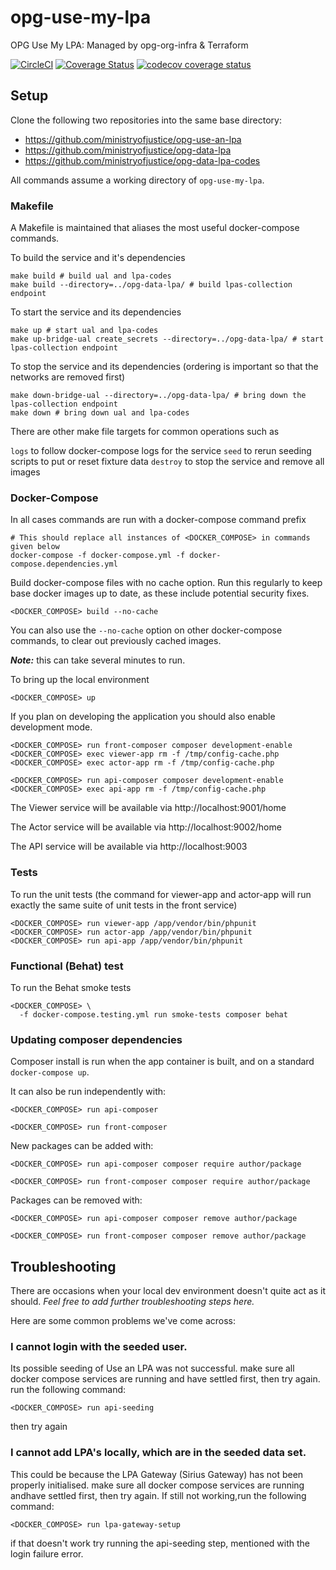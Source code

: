 # opg-use-my-lpa

OPG Use My LPA: Managed by opg-org-infra &amp; Terraform

[![CircleCI](https://circleci.com/gh/ministryofjustice/opg-use-an-lpa.svg?style=svg)](https://circleci.com/gh/ministryofjustice/opg-use-an-lpa)
[![Coverage Status](https://coveralls.io/repos/github/ministryofjustice/opg-use-an-lpa/badge.svg?branch=master)](https://coveralls.io/github/ministryofjustice/opg-use-an-lpa?branch=master)
[![codecov coverage status](https://codecov.io/gh/ministryofjustice/opg-use-an-lpa/branch/master/graph/badge.svg)](https://codecov.io/gh/ministryofjustice/opg-use-an-lpa)
## Setup

Clone the following two repositories into the same base directory:

- https://github.com/ministryofjustice/opg-use-an-lpa
- https://github.com/ministryofjustice/opg-data-lpa
- https://github.com/ministryofjustice/opg-data-lpa-codes

All commands assume a working directory of `opg-use-my-lpa`.

### Makefile

A Makefile is maintained that aliases the most useful docker-compose commands.

To build the service and it's dependencies

```shell
make build # build ual and lpa-codes
make build --directory=../opg-data-lpa/ # build lpas-collection endpoint
```

To start the service and its dependencies

```shell
make up # start ual and lpa-codes
make up-bridge-ual create_secrets --directory=../opg-data-lpa/ # start lpas-collection endpoint
```

To stop the service and its dependencies (ordering is important so that the networks are removed first)

```shell
make down-bridge-ual --directory=../opg-data-lpa/ # bring down the lpas-collection endpoint
make down # bring down ual and lpa-codes
```

There are other make file targets for common operations such as

`logs` to follow docker-compose logs for the service
`seed` to rerun seeding scripts to put or reset fixture data
`destroy` to stop the service and remove all images

### Docker-Compose

In all cases commands are run with a docker-compose command prefix

```shell
# This should replace all instances of <DOCKER_COMPOSE> in commands given below
docker-compose -f docker-compose.yml -f docker-compose.dependencies.yml
```

Build docker-compose files with no cache option.
Run this regularly to keep base docker images up to date,
as these include potential security fixes.

```shell
<DOCKER_COMPOSE> build --no-cache
```

You can also use the `--no-cache` option on other docker-compose commands,
to clear out previously cached images.

***Note:*** this can take several minutes to run.

To bring up the local environment

```shell
<DOCKER_COMPOSE> up
```

If you plan on developing the application you should also enable development mode.

```shell
<DOCKER_COMPOSE> run front-composer composer development-enable
<DOCKER_COMPOSE> exec viewer-app rm -f /tmp/config-cache.php
<DOCKER_COMPOSE> exec actor-app rm -f /tmp/config-cache.php

<DOCKER_COMPOSE> run api-composer composer development-enable
<DOCKER_COMPOSE> exec api-app rm -f /tmp/config-cache.php
```

The Viewer service will be available via http://localhost:9001/home

The Actor service will be available via http://localhost:9002/home

The API service will be available via http://localhost:9003

### Tests

To run the unit tests (the command for viewer-app and actor-app will run exactly the same suite of unit tests in the front service)

```shell
<DOCKER_COMPOSE> run viewer-app /app/vendor/bin/phpunit
<DOCKER_COMPOSE> run actor-app /app/vendor/bin/phpunit
<DOCKER_COMPOSE> run api-app /app/vendor/bin/phpunit
```

### Functional (Behat) test

To run the Behat smoke tests

```shell
<DOCKER_COMPOSE> \
  -f docker-compose.testing.yml run smoke-tests composer behat
```

### Updating composer dependencies

Composer install is run when the app container is built, and on a standard `docker-compose up`.

It can also be run independently with:

```shell
<DOCKER_COMPOSE> run api-composer

<DOCKER_COMPOSE> run front-composer
```

New packages can be added with:

```shell
<DOCKER_COMPOSE> run api-composer composer require author/package

<DOCKER_COMPOSE> run front-composer composer require author/package
```

Packages can be removed with:

```shell
<DOCKER_COMPOSE> run api-composer composer remove author/package

<DOCKER_COMPOSE> run front-composer composer remove author/package
```

## Troubleshooting
There are occasions when your local dev environment doesn't quite act as it should.
_Feel free to add further troubleshooting steps here._

Here are some common problems we've come across:

### I cannot login with the seeded user.

Its possible seeding of Use an LPA was not successful.
make sure all docker compose services are running and have settled first, then try again.
run the following command:
```shell
<DOCKER_COMPOSE> run api-seeding
```
then try again

### I cannot add  LPA's locally, which are in the seeded data set.

This could be because the LPA Gateway (Sirius Gateway) has not been properly initialised.
make sure all docker compose services are running andhave settled first, then try again.
If still not working,run the following command:
```shell
<DOCKER_COMPOSE> run lpa-gateway-setup
```
if that doesn't work try running the api-seeding step, mentioned with the login failure error.
